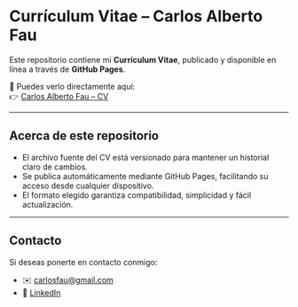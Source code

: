 # Currículum Vitae – Carlos Alberto Fau

Este repositorio contiene mi **Currículum Vitae**, publicado y disponible en línea a través de **GitHub Pages**.  

📄 Puedes verlo directamente aquí:  
👉 [Carlos Alberto Fau – CV](https://totemcaf.github.io/cv)

---

## Acerca de este repositorio
- El archivo fuente del CV está versionado para mantener un historial claro de cambios.  
- Se publica automáticamente mediante GitHub Pages, facilitando su acceso desde cualquier dispositivo.  
- El formato elegido garantiza compatibilidad, simplicidad y fácil actualización.  

---

## Contacto
Si deseas ponerte en contacto conmigo:  
- ✉️ [carlosfau@gmail.com](mailto:carlos.fau@gmail.com)  
- 💼 [LinkedIn](https://www.linkedin.com/in/carlosfau)  
